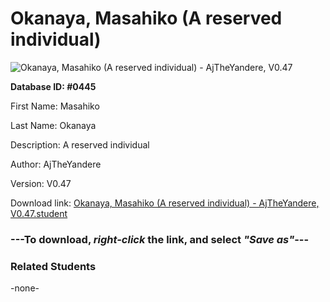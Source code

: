 # Okanaya, Masahiko (A reserved individual)

<img src="Files/Okanaya, Masahiko (A reserved individual).png" title="Okanaya, Masahiko (A reserved individual) - AjTheYandere, V0.47">

**Database ID: #0445**

First Name: Masahiko

Last Name: Okanaya

Description: A reserved individual

Author: AjTheYandere

Version: V0.47

Download link: <a href="https://raw.githubusercontent.com/Arbiter1223/Daigaku-Gurashi-Custom-Students/master/Files/Student Files/Okanaya%2C%20Masahiko%20(A%20reserved%20individual)%20-%20AjTheYandere%2C%20V0.47.student">Okanaya, Masahiko (A reserved individual) - AjTheYandere, V0.47.student</a>

### ---**To download, _right-click_ the link, and select _"Save as"_**---

### Related Students

-none-
